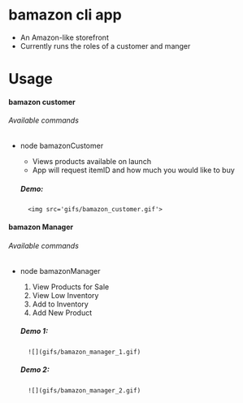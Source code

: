 # bamazon cli app
* An Amazon-like storefront
* Currently runs the roles of a customer and manger 

# Usage 
#### bamazon customer 
###### Available commands 
* node bamazonCustomer 
    * Views products available on launch 
    * App will request itemID and how much you would like to buy 

    ##### Demo:
    
        <img src='gifs/bamazon_customer.gif'>

#### bamazon Manager
###### Available commands 
* node bamazonManager 
    1. View Products for Sale
    1. View Low Inventory
    1. Add to Inventory
    1. Add New Product
    ##### Demo 1:
    
        ![](gifs/bamazon_manager_1.gif)

    ##### Demo 2:
    
        ![](gifs/bamazon_manager_2.gif)

